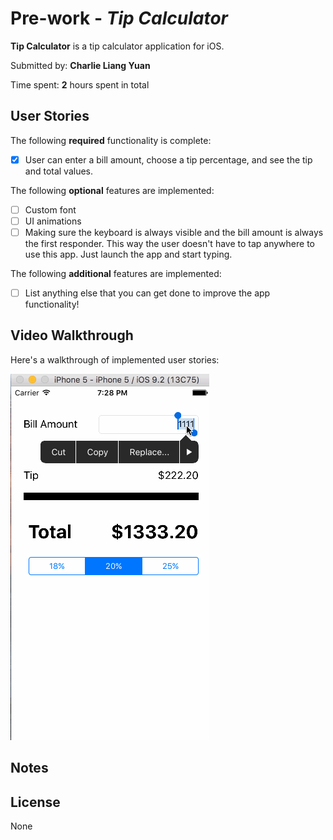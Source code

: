 # Pre-work - *Tip Calculator*

**Tip Calculator** is a tip calculator application for iOS.

Submitted by: **Charlie Liang Yuan**

Time spent: **2** hours spent in total

## User Stories

The following **required** functionality is complete:
* [X] User can enter a bill amount, choose a tip percentage, and see the tip and total values.

The following **optional** features are implemented:
* [ ] Custom font
* [ ] UI animations
* [ ] Making sure the keyboard is always visible and the bill amount is always the first responder. This way the user doesn't have to tap anywhere to use this app. Just launch the app and start typing.

The following **additional** features are implemented:

- [ ] List anything else that you can get done to improve the app functionality!

## Video Walkthrough 

Here's a walkthrough of implemented user stories:

<img src='/tip_calculator.gif' title='Video Walkthrough' width='' alt='Video Walkthrough' />

## Notes

## License

None
